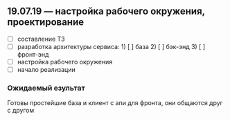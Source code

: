 ## 19.07.19 — настройка рабочего окружения, проектирование

* [ ] составление ТЗ
* [ ] разработка архитектуры сервиса:
      1) [ ] база
      2) [ ] бэк-энд
      3) [ ] фронт-энд
* [ ] настройка рабочего окружения
* [ ] начало реализации

### Ожидаемый езультат

Готовы простейшие база и клиент с апи для фронта, они общаются друг с другом
